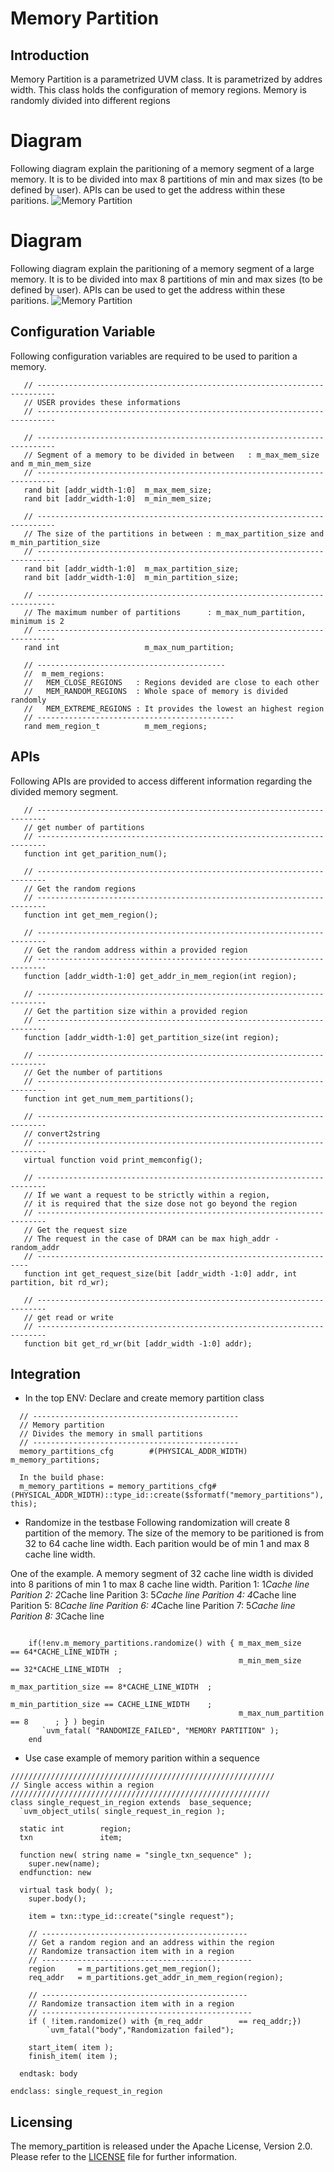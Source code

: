 # Memory Partition 

## Introduction 
Memory Partition is a parametrized UVM class. It is parametrized by addres width. 
This class holds the configuration of memory regions. Memory is randomly divided into different regions  

# Diagram

Following diagram explain the paritioning of a memory segment of a large memory. 
It is to be divided into max 8 partitions of min and max sizes (to be defined by user).
APIs can be used to get the address within these paritions. 
![Memory Partition](Images/mem_part.PNG)

# Diagram

Following diagram explain the paritioning of a memory segment of a large memory. 
It is to be divided into max 8 partitions of min and max sizes (to be defined by user).
APIs can be used to get the address within these paritions. 
![Memory Partition](Images/mem_part.PNG)


## Configuration Variable 
Following configuration variables are required to be used to parition a memory. 
```
   // --------------------------------------------------------------------------
   // USER provides these informations
   // --------------------------------------------------------------------------

   // --------------------------------------------------------------------------
   // Segment of a memory to be divided in between   : m_max_mem_size and m_min_mem_size
   // --------------------------------------------------------------------------
   rand bit [addr_width-1:0]  m_max_mem_size;
   rand bit [addr_width-1:0]  m_min_mem_size;

   // --------------------------------------------------------------------------
   // The size of the partitions in between : m_max_partition_size and m_min_partition_size
   // --------------------------------------------------------------------------
   rand bit [addr_width-1:0]  m_max_partition_size;
   rand bit [addr_width-1:0]  m_min_partition_size;

   // --------------------------------------------------------------------------
   // The maximum number of partitions      : m_max_num_partition, minimum is 2 
   // --------------------------------------------------------------------------
   rand int                   m_max_num_partition;

   // ------------------------------------------
   //  m_mem_regions: 
   //   MEM_CLOSE_REGIONS   : Regions devided are close to each other 
   //   MEM_RANDOM_REGIONS  : Whole space of memory is divided randomly          
   //   MEM_EXTREME_REGIONS : It provides the lowest an highest region 
   // --------------------------------------------
   rand mem_region_t          m_mem_regions;
```
## APIs 

Following APIs are provided to access different information regarding the divided memory segment. 
```
   // ------------------------------------------------------------------------
   // get number of partitions 
   // ------------------------------------------------------------------------
   function int get_parition_num();

   // ------------------------------------------------------------------------
   // Get the random regions                                         
   // ------------------------------------------------------------------------
   function int get_mem_region();

   // ------------------------------------------------------------------------
   // Get the random address within a provided region
   // ------------------------------------------------------------------------
   function [addr_width-1:0] get_addr_in_mem_region(int region);

   // ------------------------------------------------------------------------
   // Get the partition size within a provided region
   // ------------------------------------------------------------------------
   function [addr_width-1:0] get_partition_size(int region);

   // ------------------------------------------------------------------------
   // Get the number of partitions
   // ------------------------------------------------------------------------
   function int get_num_mem_partitions();

   // ------------------------------------------------------------------------
   // convert2string
   // ------------------------------------------------------------------------
   virtual function void print_memconfig();

   // ------------------------------------------------------------------------
   // If we want a request to be strictly within a region, 
   // it is required that the size dose not go beyond the region 
   // ------------------------------------------------------------------------
   // Get the request size
   // The request in the case of DRAM can be max high_addr -random_addr
   // --------------------------------------------------------------------
   function int get_request_size(bit [addr_width -1:0] addr, int partition, bit rd_wr);

   // ------------------------------------------------------------------------
   // get read or write
   // ------------------------------------------------------------------------
   function bit get_rd_wr(bit [addr_width -1:0] addr);

```

## Integration 

 * In the top ENV: Declare and create memory partition class 
```
  // ----------------------------------------------
  // Memory partition 
  // Divides the memory in small partitions 
  // ----------------------------------------------
  memory_partitions_cfg        #(PHYSICAL_ADDR_WIDTH) m_memory_partitions;

  In the build phase: 
  m_memory_partitions = memory_partitions_cfg#(PHYSICAL_ADDR_WIDTH)::type_id::create($sformatf("memory_partitions"), this);

```

* Randomize in the testbase 
Following randomization will create 8 partition of the memory. The size of the memory to be paritioned is from 32 to 64 cache line width. 
Each parition would be of min 1 and max 8 cache line width. 

One of the example. A memory segment of 32 cache line width is divided into 8 paritions of min 1 to max 8 cache line width.
Parition 1: 1*Cache line 
Parition 2: 2*Cache line 
Parition 3: 5*Cache line 
Parition 4: 4*Cache line 
Parition 5: 8*Cache line 
Parition 6: 4*Cache line 
Parition 7: 5*Cache line 
Parition 8: 3*Cache line 

```

    if(!env.m_memory_partitions.randomize() with { m_max_mem_size       == 64*CACHE_LINE_WIDTH ;
                                                   m_min_mem_size       == 32*CACHE_LINE_WIDTH  ;
                                                   m_max_partition_size == 8*CACHE_LINE_WIDTH  ;
                                                   m_min_partition_size == CACHE_LINE_WIDTH    ;
                                                   m_max_num_partition  == 8      ; } ) begin
       `uvm_fatal( "RANDOMIZE_FAILED", "MEMORY PARTITION" );
    end
```
* Use case example of memory parition within a sequence 
```
///////////////////////////////////////////////////////////
// Single access within a region
//////////////////////////////////////////////////////////
class single_request_in_region extends  base_sequence;
  `uvm_object_utils( single_request_in_region );

  static int        region;
  txn               item;

  function new( string name = "single_txn_sequence" );
    super.new(name);
  endfunction: new

  virtual task body( );
    super.body();
    
    item = txn::type_id::create("single request");

    // ----------------------------------------------
    // Get a random region and an address within the region  
    // Randomize transaction item with in a region
    // -----------------------------------------------
    region     = m_partitions.get_mem_region(); 
    req_addr   = m_partitions.get_addr_in_mem_region(region);

    // ----------------------------------------------
    // Randomize transaction item with in a region
    // -----------------------------------------------
    if ( !item.randomize() with {m_req_addr        == req_addr;})
        `uvm_fatal("body","Randomization failed");

    start_item( item );
    finish_item( item );

  endtask: body

endclass: single_request_in_region
```

## Licensing
The memory_partition is released under the Apache License, Version 2.0.
Please refer to the [LICENSE](LICENSE) file for further information.
